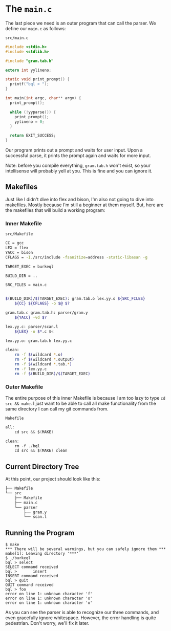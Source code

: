 # The `main.c`

The last piece we need is an outer program that can call the parser. We define our `main.c` as follows:

`src/main.c`

```c
#include <stdio.h>
#include <stdlib.h>

#include "gram.tab.h"

extern int yylineno;

static void print_prompt() {
  printf("bql > ");
}

int main(int argc, char** argv) {
  print_prompt();

  while (!yyparse()) {
    print_prompt();
    yylineno = 0;
  }

  return EXIT_SUCCESS;
}
```

Our program prints out a prompt and waits for user input. Upon a successful parse, it prints the prompt again and waits for more input.

Note: before you compile everything, `gram.tab.h` won't exist, so your intellisense will probably yell at you. This is fine and you can ignore it.

## Makefiles

Just like I didn't dive into flex and bison, I'm also not going to dive into makefiles. Mostly because I'm still a beginner at them myself. But, here are the makefiles that will build a working program:

### Inner Makefile

`src/Makefile`

```bash
CC = gcc
LEX = flex
YACC = bison
CFLAGS = -I./src/include -fsanitize=address -static-libasan -g

TARGET_EXEC = burkeql

BUILD_DIR = ..

SRC_FILES = main.c


$(BUILD_DIR)/$(TARGET_EXEC): gram.tab.o lex.yy.o ${SRC_FILES}
	${CC} ${CFLAGS} -o $@ $?

gram.tab.c gram.tab.h: parser/gram.y
	${YACC} -vd $?

lex.yy.c: parser/scan.l
	${LEX} -o $*.c $<

lex.yy.o: gram.tab.h lex.yy.c

clean:
	rm -f $(wildcard *.o)
	rm -f $(wildcard *.output)
	rm -f $(wildcard *.tab.*)
	rm -f lex.yy.c
	rm -f $(BUILD_DIR)/$(TARGET_EXEC)
```

### Outer Makefile

The entire purpose of this inner Makefile is because I am too lazy to type `cd src && make`. I just want to be able to call all make functionality from the same directory I can call my git commands from.

`Makefile`

```c
all:
	cd src && $(MAKE)

clean:
	rm -f ./bql
	cd src && $(MAKE) clean
```

## Current Directory Tree

At this point, our project should look like this:

```bash
├── Makefile
└── src
    ├── Makefile
    ├── main.c
    └── parser
        ├── gram.y
        └── scan.l
```

## Running the Program

```shell
$ make
*** There will be several warnings, but you can safely ignore them ***
make[1]: Leaving directory '***'
$ ./burkeql
bql > select
SELECT command received
bql >       insert
INSERT command received
bql > quit
QUIT command received
bql > foo
error on line 1: unknown character 'f'
error on line 1: unknown character 'o'
error on line 1: unknown character 'o'

```

As you can see the parser is able to recognize our three commands, and even gracefully ignore whitespace. However, the error handling is quite pedestrian. Don't worry, we'll fix it later.